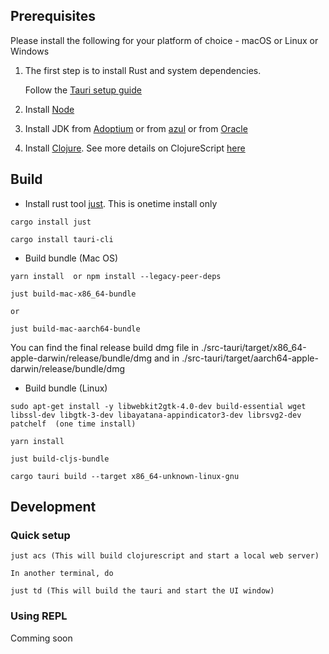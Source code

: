 ## Prerequisites

Please install the following for your platform of choice - macOS or Linux or Windows

1. The first step is to install Rust and system dependencies. 
   
    Follow the [Tauri setup guide](https://tauri.app/v1/guides/getting-started/prerequisites) 
2. Install [Node](https://nodejs.org/)
3. Install JDK from [Adoptium](https://adoptium.net/) or from [azul](https://www.azul.com/downloads/?package=jdk#zulu) or from [Oracle](https://www.oracle.com/java/technologies/downloads/)
4. Install [Clojure](https://clojure.org/guides/install_clojure). See more details on ClojureScript [here](https://clojurescript.org/guides/quick-start)


## Build

- Install rust tool [just](https://github.com/casey/just). This is onetime install only
``` 
cargo install just

cargo install tauri-cli
```
- Build bundle (Mac OS)
```
yarn install  or npm install --legacy-peer-deps

just build-mac-x86_64-bundle

or 

just build-mac-aarch64-bundle

```
You can find the final release build dmg file in ./src-tauri/target/x86_64-apple-darwin/release/bundle/dmg and in
./src-tauri/target/aarch64-apple-darwin/release/bundle/dmg

- Build bundle (Linux)
```
sudo apt-get install -y libwebkit2gtk-4.0-dev build-essential wget libssl-dev libgtk-3-dev libayatana-appindicator3-dev librsvg2-dev patchelf  (one time install)

yarn install

just build-cljs-bundle

cargo tauri build --target x86_64-unknown-linux-gnu

```

## Development

### Quick setup

```
just acs (This will build clojurescript and start a local web server)

In another terminal, do

just td (This will build the tauri and start the UI window)
```

### Using REPL
Comming soon